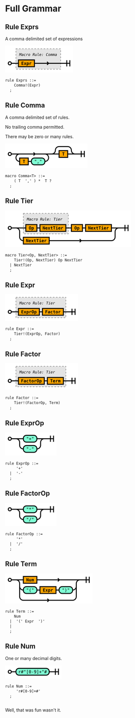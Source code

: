 # Full Grammar

## Rule Exprs

A comma delimited set of expressions




<img src="svg/Exprs.svg" alt="Exprs" width="220" height="86"/>

```ebnf
rule Exprs ::=
    Comma!(Expr) 
  ;

```



## Rule Comma

A comma delimited set of rules.

No trailing comma permitted.

There may be zero or many rules.



<img src="svg/Comma.svg" alt="Comma" width="267" height="79"/>

```ebnf
macro Comma<T> ::=
    ( T  ',' ) *  T ?  
  ;

```



## Rule Tier

<img src="svg/Tier.svg" alt="Tier" width="409" height="119"/>

```ebnf
macro Tier<Op, NextTier> ::=
    Tier!(Op, NextTier) Op NextTier 
  | NextTier 
  ;

```



## Rule Expr

<img src="svg/Expr.svg" alt="Expr" width="237" height="86"/>

```ebnf
rule Expr ::=
    Tier!(ExprOp, Factor) 
  ;

```



## Rule Factor

<img src="svg/Factor.svg" alt="Factor" width="237" height="86"/>

```ebnf
rule Factor ::=
    Tier!(FactorOp, Term) 
  ;

```



## Rule ExprOp

<img src="svg/ExprOp.svg" alt="ExprOp" width="167" height="75"/>

```ebnf
rule ExprOp ::=
     '+' 
  |  '-' 
  ;

```



## Rule FactorOp

<img src="svg/FactorOp.svg" alt="FactorOp" width="167" height="75"/>

```ebnf
rule FactorOp ::=
     '*' 
  |  '/' 
  ;

```



## Rule Term

<img src="svg/Term.svg" alt="Term" width="283" height="97"/>

```ebnf
rule Term ::=
    Num 
  |  '(' Expr  ')' 
  | 
  ;

```



## Rule Num

One or many decimal digits.



<img src="svg/Num.svg" alt="Num" width="183" height="42"/>

```ebnf
rule Num ::=
     'r#[0-9]+#' 
  ;

```



##

Well, that was fun wasn't it.




